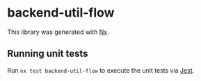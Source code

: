 # backend-util-flow

This library was generated with [Nx](https://nx.dev).

## Running unit tests

Run `nx test backend-util-flow` to execute the unit tests via [Jest](https://jestjs.io).
